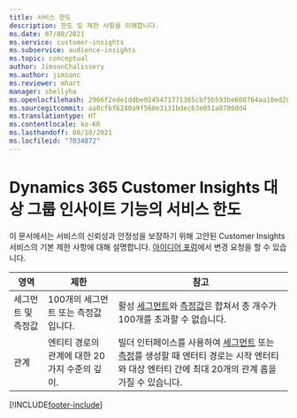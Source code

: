 ```yaml
---
title: 서비스 한도
description: 한도 및 제한 사항을 이해합니다.
ms.date: 07/08/2021
ms.service: customer-insights
ms.subservice: audience-insights
ms.topic: conceptual
author: JimsonChalissery
ms.author: jimsonc
ms.reviewer: mhart
manager: shellyha
ms.openlocfilehash: 2966f2ede1ddbe0245471771365cbf5b593be608764aa10ed28d962c52bb8067
ms.sourcegitcommit: aa0cfbf6240a9f560e3131bdec63e051a8786dd4
ms.translationtype: HT
ms.contentlocale: ko-KR
ms.lasthandoff: 08/10/2021
ms.locfileid: "7034872"
---
```

# <a name="service-limits-in-dynamics-365-customer-insights-audience-insights-capability"></a>Dynamics 365 Customer Insights 대상 그룹 인사이트 기능의 서비스 한도

이 문서에서는 서비스의 신뢰성과 안정성을 보장하기 위해 고안된 Customer Insights 서비스의 기본 제한 사항에 대해 설명합니다. [아이디어 포럼](https://go.microsoft.com/fwlink/?linkid=2074172)에서 변경 요청을 할 수 있습니다. 
 
| 영역  | 제한  | 참고 |
|-------------|---------------------------------------------------------------------|---------------------------------------------------------------------|
| 세그먼트 및 측정값 | 100개의 세그먼트 또는 측정값입니다. | 활성 [세그먼트](segments.md)와 [측정값](measures.md)은 합쳐서 총 개수가 100개를 초과할 수 없습니다.  |
| 관계 | 엔티티 경로의 관계에 대한 20가지 수준의 깊이. | 빌더 인터페이스를 사용하여 [세그먼트](segments.md) 또는 [측정](measures.md)를 생성할 때 엔터티 경로는 시작 엔터티와 대상 엔터티 간에 최대 20개의 관계 홉을 가질 수 있습니다.  |


[!INCLUDE[footer-include](../includes/footer-banner.md)]